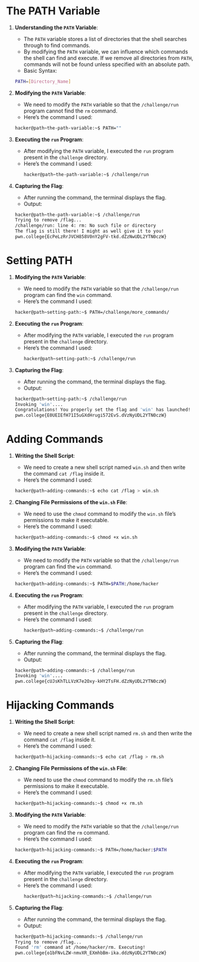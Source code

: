 # The PATH Variable

1. **Understanding the `PATH` Variable**:
    - The `PATH` variable stores a list of directories that the shell searches through to find commands.
    - By modifying the `PATH` variable, we can influence which commands the shell can find and execute. If we remove all directories from `PATH`, commands will not be found unless specified with an absolute path.
    - Basic Syntax:
    ```bash
    PATH=[Directory_Name]
    ```

2. **Modifying the `PATH` Variable**:
    - We need to modify the `PATH` variable so that the `/challenge/run` program cannot find the `rm` command.
    - Here’s the command I used:
    ```bash
    hacker@path~the-path-variable:~$ PATH=""
    ```

3. **Executing the `run` Program**:
   - After modifying the `PATH` variable, I executed the `run` program present in the `challenge` directory.
   - Here’s the command I used:
     ```bash
     hacker@path~the-path-variable:~$ /challenge/run
     ```

4. **Capturing the Flag**:
    - After running the command, the terminal displays the flag.
    - Output:
    ```bash
    hacker@path~the-path-variable:~$ /challenge/run
    Trying to remove /flag...
    /challenge/run: line 4: rm: No such file or directory
    The flag is still there! I might as well give it to you!
    pwn.college{EcPeLzRrJVCH858V0nY2gFV-tkd.dZzNwUDL2YTN0czW}
    ```

# Setting PATH

1. **Modifying the `PATH` Variable**:
    - We need to modify the `PATH` variable so that the `/challenge/run` program can find the `win` command.
    - Here’s the command I used:
    ```bash
    hacker@path~setting-path:~$ PATH=/challenge/more_commands/
    ```

2. **Executing the `run` Program**:
   - After modifying the `PATH` variable, I executed the `run` program present in the `challenge` directory.
   - Here’s the command I used:
     ```bash
     hacker@path~setting-path:~$ /challenge/run
     ```

3. **Capturing the Flag**:
    - After running the command, the terminal displays the flag.
    - Output:
    ```bash
    hacker@path~setting-path:~$ /challenge/run
    Invoking 'win'....
    Congratulations! You properly set the flag and 'win' has launched!
    pwn.college{E0UEIEfH71I5uGXdHrugi572EvS.dVzNyUDL2YTN0czW}
    ```

# Adding Commands

1. **Writing the Shell Script**:
    - We need to create a new shell script named `win.sh` and then write the command `cat /flag` inside it.
    - Here’s the command I used:
    ```bash
    hacker@path~adding-commands:~$ echo cat /flag > win.sh
    ```

2. **Changing File Permissions of the `win.sh` File**:
    - We need to use the `chmod` command to modify the `win.sh` file’s permissions to make it executable.
    - Here’s the command I used:
    ```bash
    hacker@path~adding-commands:~$ chmod +x win.sh
    ```

3. **Modifying the `PATH` Variable**:
    - We need to modify the `PATH` variable so that the `/challenge/run` program can find the `win` command.
    - Here’s the command I used:
    ```bash
    hacker@path~adding-commands:~$ PATH=$PATH:/home/hacker
    ```

4. **Executing the `run` Program**:
   - After modifying the `PATH` variable, I executed the `run` program present in the `challenge` directory.
   - Here’s the command I used:
     ```bash
     hacker@path~adding-commands:~$ /challenge/run
     ```

5. **Capturing the Flag**:
    - After running the command, the terminal displays the flag.
    - Output:
    ```bash
    hacker@path~adding-commands:~$ /challenge/run
    Invoking 'win'....
    pwn.college{cUJsKhTLLVzK7e2Oxy-kHY2TsFH.dZzNyUDL2YTN0czW}
    ```

# Hijacking Commands

1. **Writing the Shell Script**:
    - We need to create a new shell script named `rm.sh` and then write the command `cat /flag` inside it.
    - Here’s the command I used:
    ```bash
    hacker@path~hijacking-commands:~$ echo cat /flag > rm.sh
    ```

2. **Changing File Permissions of the `win.sh` File**:
    - We need to use the `chmod` command to modify the `rm.sh` file’s permissions to make it executable.
    - Here’s the command I used:
    ```bash
    hacker@path~hijacking-commands:~$ chmod +x rm.sh
    ```

3. **Modifying the `PATH` Variable**:
    - We need to modify the `PATH` variable so that the `/challenge/run` program can find the `rm` command.
    - Here’s the command I used:
    ```bash
    hacker@path~hijacking-commands:~$ PATH=/home/hacker:$PATH
    ```

4. **Executing the `run` Program**:
   - After modifying the `PATH` variable, I executed the `run` program present in the `challenge` directory.
   - Here’s the command I used:
     ```bash
     hacker@path~hijacking-commands:~$ /challenge/run
     ```

5. **Capturing the Flag**:
    - After running the command, the terminal displays the flag.
    - Output:
    ```bash
    hacker@path~hijacking-commands:~$ /challenge/run
    Trying to remove /flag...
    Found 'rm' command at /home/hacker/rm. Executing!
    pwn.college{o1bFNvLZW-nmvXR_EXmhbBm-ika.ddzNyUDL2YTN0czW}
    ```
